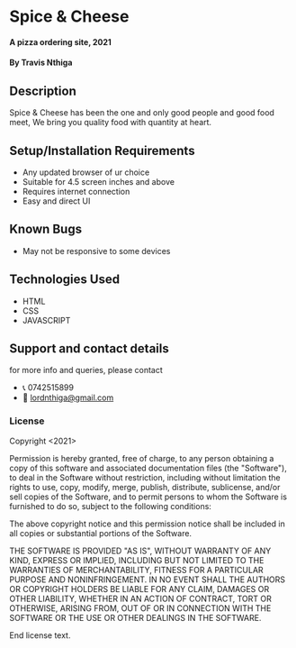 # Spice & Cheese
#### A pizza ordering site, 2021
#### By **Travis Nthiga**
## Description
Spice & Cheese has been the one and only good people and good food meet, We bring you quality food with quantity at heart. 
## Setup/Installation Requirements
* Any updated browser of ur choice
* Suitable for 4.5 screen inches and above
* Requires internet connection
* Easy and direct UI
## Known Bugs
* May not be responsive to some devices
## Technologies Used
* HTML
* CSS
* JAVASCRIPT
## Support and contact details
for more info and queries, please contact
* 📞 0742515899
* 📩 lordnthiga@gmail.com
### License

Copyright <2021> <COPYRIGHT HOLDER Travis Nthiga>

Permission is hereby granted, free of charge, to any person obtaining a copy of this software and associated documentation files (the "Software"), to deal in the Software without restriction, including without limitation the rights to use, copy, modify, merge, publish, distribute, sublicense, and/or sell copies of the Software, and to permit persons to whom the Software is furnished to do so, subject to the following conditions:

The above copyright notice and this permission notice shall be included in all copies or substantial portions of the Software.

THE SOFTWARE IS PROVIDED "AS IS", WITHOUT WARRANTY OF ANY KIND, EXPRESS OR IMPLIED, INCLUDING BUT NOT LIMITED TO THE WARRANTIES OF MERCHANTABILITY, FITNESS FOR A PARTICULAR PURPOSE AND NONINFRINGEMENT. IN NO EVENT SHALL THE AUTHORS OR COPYRIGHT HOLDERS BE LIABLE FOR ANY CLAIM, DAMAGES OR OTHER LIABILITY, WHETHER IN AN ACTION OF CONTRACT, TORT OR OTHERWISE, ARISING FROM, OUT OF OR IN CONNECTION WITH THE SOFTWARE OR THE USE OR OTHER DEALINGS IN THE SOFTWARE.

End license text.
